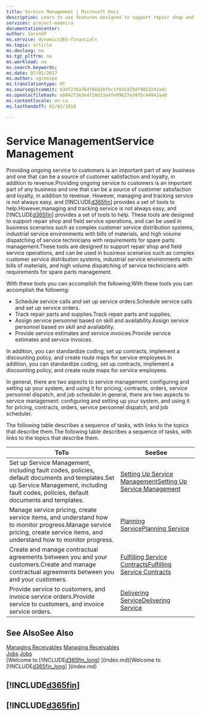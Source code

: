 ```yaml
---
title: Service Management | Microsoft Docs
description: Learn to use features designed to support repair shop and field service operations.
services: project-madeira
documentationcenter: 
author: SorenGP
ms.service: dynamics365-financials
ms.topic: article
ms.devlang: na
ms.tgt_pltfrm: na
ms.workload: na
ms.search.keywords: 
ms.date: 07/01/2017
ms.author: sgroespe
ms.translationtype: HT
ms.sourcegitcommit: b34f276a764f0e828fbc1f015429df9852242a4c
ms.openlocfilehash: eb04273e3e4f28d33e4fe99627ed4fbc44942aa0
ms.contentlocale: en-ca
ms.lasthandoff: 02/02/2018

---
```

# <a name="service-management"></a><span data-ttu-id="f0010-103">Service Management</span><span class="sxs-lookup"><span data-stu-id="f0010-103">Service Management</span></span>
<span data-ttu-id="f0010-104">Providing ongoing service to customers is an important part of any business and one that can be a source of customer satisfaction and loyalty, in addition to revenue.</span><span class="sxs-lookup"><span data-stu-id="f0010-104">Providing ongoing service to customers is an important part of any business and one that can be a source of customer satisfaction and loyalty, in addition to revenue.</span></span> <span data-ttu-id="f0010-105">However, managing and tracking service is not always easy, and [!INCLUDE[d365fin](includes/d365fin_md.md)] provides a set of tools to help.</span><span class="sxs-lookup"><span data-stu-id="f0010-105">However,managing and tracking service is not always easy, and [!INCLUDE[d365fin](includes/d365fin_md.md)] provides a set of tools to help.</span></span> <span data-ttu-id="f0010-106">These tools are designed to support repair shop and field service operations, and can be used in business scenarios such as complex customer service distribution systems, industrial service environments with bills of materials, and high volume dispatching of service technicians with requirements for spare parts management.</span><span class="sxs-lookup"><span data-stu-id="f0010-106">These tools are designed to support repair shop and field service operations, and can be used in business scenarios such as complex customer service distribution systems, industrial service environments with bills of materials, and high volume dispatching of service technicians with requirements for spare parts management.</span></span>  

 <span data-ttu-id="f0010-107">With these tools you can accomplish the following:</span><span class="sxs-lookup"><span data-stu-id="f0010-107">With these tools you can accomplish the following:</span></span>  

* <span data-ttu-id="f0010-108">Schedule service calls and set up service orders.</span><span class="sxs-lookup"><span data-stu-id="f0010-108">Schedule service calls and set up service orders.</span></span>  
* <span data-ttu-id="f0010-109">Track repair parts and supplies.</span><span class="sxs-lookup"><span data-stu-id="f0010-109">Track repair parts and supplies.</span></span>  
* <span data-ttu-id="f0010-110">Assign service personnel based on skill and availability.</span><span class="sxs-lookup"><span data-stu-id="f0010-110">Assign service personnel based on skill and availability.</span></span>  
* <span data-ttu-id="f0010-111">Provide service estimates and service invoices.</span><span class="sxs-lookup"><span data-stu-id="f0010-111">Provide service estimates and service invoices.</span></span>  

<span data-ttu-id="f0010-112">In addition, you can standardize coding, set up contracts, implement a discounting policy, and create route maps for service employees.</span><span class="sxs-lookup"><span data-stu-id="f0010-112">In addition, you can standardize coding, set up contracts, implement a discounting policy, and create route maps for service employees.</span></span>  

<span data-ttu-id="f0010-113">In general, there are two aspects to service management: configuring and setting up your system, and using it for pricing, contracts, orders, service personnel dispatch, and job scheduler.</span><span class="sxs-lookup"><span data-stu-id="f0010-113">In general, there are two aspects to service management: configuring and setting up your system, and using it for pricing, contracts, orders, service personnel dispatch, and job scheduler.</span></span>  

<span data-ttu-id="f0010-114">The following table describes a sequence of tasks, with links to the topics that describe them.</span><span class="sxs-lookup"><span data-stu-id="f0010-114">The following table describes a sequence of tasks, with links to the topics that describe them.</span></span>   

|<span data-ttu-id="f0010-115">**To**</span><span class="sxs-lookup"><span data-stu-id="f0010-115">**To**</span></span>|<span data-ttu-id="f0010-116">**See**</span><span class="sxs-lookup"><span data-stu-id="f0010-116">**See**</span></span>|  
|------------|-------------|  
|<span data-ttu-id="f0010-117">Set up Service Management, including fault codes, policies, default documents and templates.</span><span class="sxs-lookup"><span data-stu-id="f0010-117">Set up Service Management, including fault codes, policies, default documents and templates.</span></span>|[<span data-ttu-id="f0010-118">Setting Up Service Management</span><span class="sxs-lookup"><span data-stu-id="f0010-118">Setting Up Service Management</span></span>](service-setup-service.md)|  
|<span data-ttu-id="f0010-119">Manage service pricing, create service items, and understand how to monitor progress.</span><span class="sxs-lookup"><span data-stu-id="f0010-119">Manage service pricing, create service items, and understand how to monitor progress.</span></span>|[<span data-ttu-id="f0010-120">Planning Service</span><span class="sxs-lookup"><span data-stu-id="f0010-120">Planning Service</span></span>](service-plan-service.md)|  
|<span data-ttu-id="f0010-121">Create and manage contractual agreements between you and your customers.</span><span class="sxs-lookup"><span data-stu-id="f0010-121">Create and manage contractual agreements between you and your customers.</span></span>|[<span data-ttu-id="f0010-122">Fulfilling Service Contracts</span><span class="sxs-lookup"><span data-stu-id="f0010-122">Fulfilling Service Contracts</span></span>](service-fulfill-service-contracts.md)|  
|<span data-ttu-id="f0010-123">Provide service to customers, and invoice service orders.</span><span class="sxs-lookup"><span data-stu-id="f0010-123">Provide service to customers, and invoice service orders.</span></span>|[<span data-ttu-id="f0010-124">Delivering Service</span><span class="sxs-lookup"><span data-stu-id="f0010-124">Delivering Service</span></span>](service-deliver-service.md)|  

## <a name="see-also"></a><span data-ttu-id="f0010-125">See Also</span><span class="sxs-lookup"><span data-stu-id="f0010-125">See Also</span></span>  
<span data-ttu-id="f0010-126">[Managing Receivables](receivables-manage-receivables.md) </span><span class="sxs-lookup"><span data-stu-id="f0010-126">[Managing Receivables](receivables-manage-receivables.md) </span></span>  
<span data-ttu-id="f0010-127">[Jobs](projects-how-create-jobs.md) </span><span class="sxs-lookup"><span data-stu-id="f0010-127">[Jobs](projects-how-create-jobs.md) </span></span>  
<span data-ttu-id="f0010-128">[Welcome to [!INCLUDE[d365fin_long](includes/d365fin_long_md.md)] ](index.md)</span><span class="sxs-lookup"><span data-stu-id="f0010-128">[Welcome to [!INCLUDE[d365fin_long](includes/d365fin_long_md.md)] ](index.md)</span></span>

## [!INCLUDE[d365fin](includes/free_trial_md.md)]  
## [!INCLUDE[d365fin](includes/training_link_md.md)]

